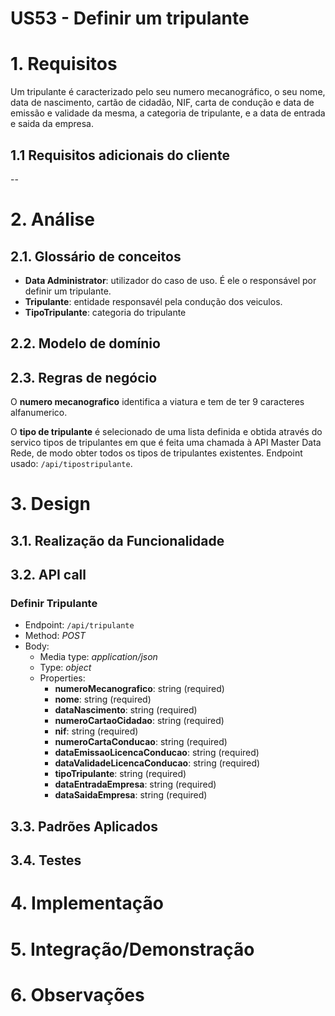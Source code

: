 **US53 - Definir um tripulante**
=======================================

# 1. Requisitos

Um tripulante é caracterizado pelo seu numero mecanográfico, o seu nome, data de nascimento, cartão de cidadão, NIF, carta de condução e data de emissão e validade da mesma, a categoria de tripulante, e a data de entrada e saida da empresa.

## 1.1 Requisitos adicionais do cliente

--


# 2. Análise

## 2.1. Glossário de conceitos

* **Data Administrator**: utilizador do caso de uso. É ele o responsável por definir um tripulante.
* **Tripulante**: entidade responsavél pela condução dos veiculos.
* **TipoTripulante**: categoria do tripulante


## 2.2. Modelo de domínio


## 2.3. Regras de negócio

O **numero mecanografico** identifica a viatura e tem de ter 9 caracteres alfanumerico. 

O **tipo de tripulante** é selecionado de uma lista definida e obtida através do servico tipos de tripulantes em que é feita uma chamada à API Master Data Rede, de modo obter todos os tipos de tripulantes existentes. Endpoint usado: `/api/tipostripulante`.

# 3. Design

## 3.1. Realização da Funcionalidade

## 3.2. API call

### Definir Tripulante

* Endpoint:	`/api/tripulante`
* Method: *POST*
* Body:
	* Media type: *application/json*
	* Type: *object*
	* Properties:
		* **numeroMecanografico**: string (required)
		* **nome**: string (required)
		* **dataNascimento**: string (required)
		* **numeroCartaoCidadao**: string (required)
        * **nif**: string (required)
		* **numeroCartaConducao**: string (required)
		* **dataEmissaoLicencaConducao**: string (required)
		* **dataValidadeLicencaConducao**: string (required)
	    * **tipoTripulante**: string (required)
		* **dataEntradaEmpresa**: string (required)
		* **dataSaidaEmpresa**: string (required)
		
## 3.3. Padrões Aplicados


## 3.4. Testes


# 4. Implementação


# 5. Integração/Demonstração



# 6. Observações
